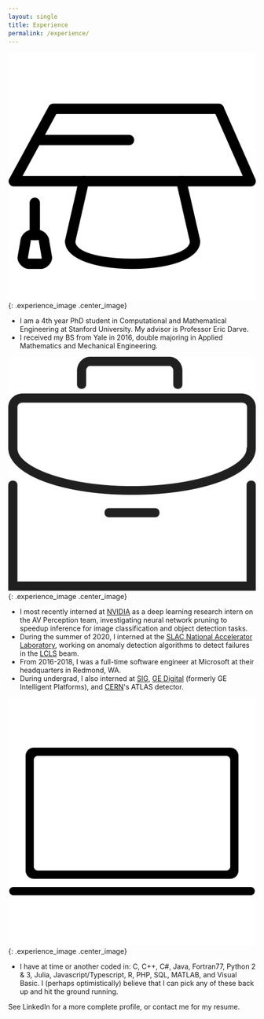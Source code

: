 ```yaml
---
layout: single
title: Experience
permalink: /experience/
---
```

![Education](assets/images/study.png){: .experience_image .center_image}
- I am a 4th year PhD student in Computational and Mathematical Engineering at Stanford University. My advisor is Professor Eric Darve.
- I received my BS from Yale in 2016, double majoring in Applied Mathematics and Mechanical Engineering.

![Work Experience](assets/images/business.png){: .experience_image .center_image}
- I most recently interned at [NVIDIA](https://www.nvidia.com/en-us/) as a deep learning research intern on the AV Perception team, investigating neural network pruning to speedup inference for image classification and object detection tasks.
- During the summer of 2020, I interned at the [SLAC National Accelerator Laboratory](https://www6.slac.stanford.edu/), working on anomaly detection algorithms to detect failures in the [LCLS](https://lcls.slac.stanford.edu/) beam.
- From 2016-2018, I was a full-time software engineer at Microsoft at their headquarters in Redmond, WA.
- During undergrad, I also interned at [SIG](https://sig.com/), [GE Digital](https://www.ge.com/digital/) (formerly GE Intelligent Platforms), and [CERN](https://home.cern/)'s ATLAS detector.

![Computer Skills](assets/images/computer.png){: .experience_image .center_image}
- I have at time or another coded in: C, C++, C#, Java, Fortran77, Python 2 & 3, Julia, Javascript/Typescript, R, PHP, SQL, MATLAB, and Visual Basic. I (perhaps optimistically) believe that I can pick any of these back up and hit the ground running.

See LinkedIn for a more complete profile, or contact me for my resume.

